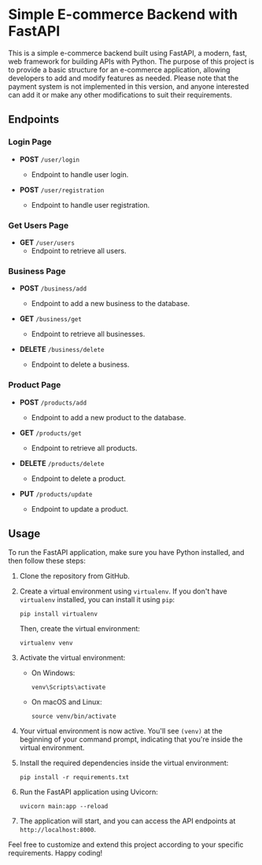 # Simple E-commerce Backend with FastAPI

This is a simple e-commerce backend built using FastAPI, a modern, fast, web framework for building APIs with Python. The purpose of this project is to provide a basic structure for an e-commerce application, allowing developers to add and modify features as needed. Please note that the payment system is not implemented in this version, and anyone interested can add it or make any other modifications to suit their requirements.

## Endpoints

### Login Page

- **POST** `/user/login`
  - Endpoint to handle user login.

- **POST** `/user/registration`
  - Endpoint to handle user registration.

### Get Users Page

- **GET** `/user/users`
  - Endpoint to retrieve all users.

### Business Page

- **POST** `/business/add`
  - Endpoint to add a new business to the database.

- **GET** `/business/get`
  - Endpoint to retrieve all businesses.

- **DELETE** `/business/delete`
  - Endpoint to delete a business.

### Product Page

- **POST** `/products/add`
  - Endpoint to add a new product to the database.

- **GET** `/products/get`
  - Endpoint to retrieve all products.

- **DELETE** `/products/delete`
  - Endpoint to delete a product.

- **PUT** `/products/update`
  - Endpoint to update a product.

## Usage

To run the FastAPI application, make sure you have Python installed, and then follow these steps:

1. Clone the repository from GitHub.
2. Create a virtual environment using `virtualenv`. If you don't have `virtualenv` installed, you can install it using `pip`:
   ```
   pip install virtualenv
   ```
   Then, create the virtual environment:
   ```
   virtualenv venv
   ```

3. Activate the virtual environment:
   - On Windows:
     ```
     venv\Scripts\activate
     ```
   - On macOS and Linux:
     ```
     source venv/bin/activate
     ```

4. Your virtual environment is now active. You'll see `(venv)` at the beginning of your command prompt, indicating that you're inside the virtual environment.

5. Install the required dependencies inside the virtual environment:
   ```
   pip install -r requirements.txt
   ```

6. Run the FastAPI application using Uvicorn:
   ```
   uvicorn main:app --reload
   ```
7. The application will start, and you can access the API endpoints at `http://localhost:8000`.

Feel free to customize and extend this project according to your specific requirements. Happy coding!
